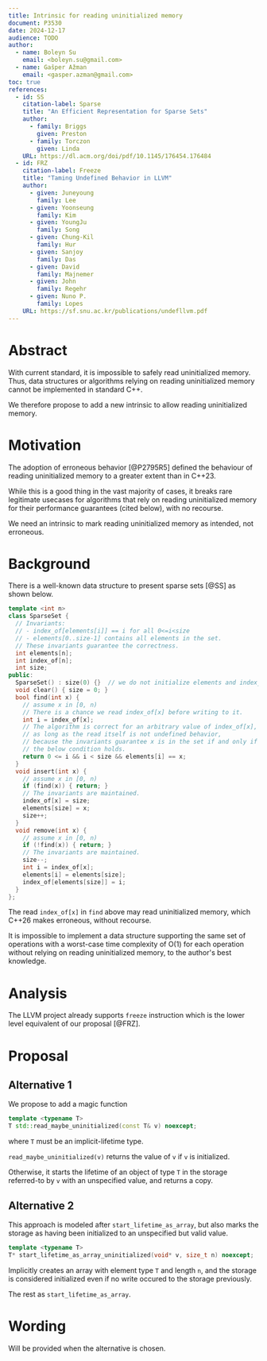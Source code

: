 ```yaml
---
title: Intrinsic for reading uninitialized memory
document: P3530
date: 2024-12-17
audience: TODO
author:
  - name: Boleyn Su
    email: <boleyn.su@gmail.com>
  - name: Gašper Ažman
    email: <gasper.azman@gmail.com>
toc: true
references:
  - id: SS
    citation-label: Sparse
    title: "An Efficient Representation for Sparse Sets"
    author:
      - family: Briggs
        given: Preston
      - family: Torczon
        given: Linda
    URL: https://dl.acm.org/doi/pdf/10.1145/176454.176484
  - id: FRZ
    citation-label: Freeze
    title: "Taming Undefined Behavior in LLVM"
    author:
      - given: Juneyoung
        family: Lee
      - given: Yoonseung
        family: Kim
      - given: YoungJu
        family: Song
      - given: Chung-Kil
        family: Hur
      - given: Sanjoy
        family: Das
      - given: David
        family: Majnemer
      - given: John
        family: Regehr
      - given: Nuno P.
        family: Lopes
    URL: https://sf.snu.ac.kr/publications/undefllvm.pdf
---
```


# Abstract

With current standard, it is impossible to safely read uninitialized memory.
Thus, data structures or algorithms relying on reading uninitialized memory
cannot be implemented in standard C++.

We therefore propose to add a new intrinsic to allow reading uninitialized memory.

# Motivation

The adoption of erroneous behavior [@P2795R5] defined the behaviour of reading
uninitialized memory to a greater extent than in C++23.

While this is a good thing in the vast majority of cases, it breaks rare
legitimate usecases for algorithms that rely on reading uninitialized memory
for their performance guarantees (cited below), with no recourse.

We need an intrinsic to mark reading uninitialized memory as intended, not
erroneous.

# Background

There is a well-known data structure to present sparse sets [@SS] as shown below.

```c++
template <int n>
class SparseSet {
  // Invariants: 
  // - index_of[elements[i]] == i for all 0<=i<size
  // - elements[0..size-1] contains all elements in the set.
  // These invariants guarantee the correctness.
  int elements[n];
  int index_of[n];
  int size;
public:
  SparseSet() : size(0) {}  // we do not initialize elements and index_of
  void clear() { size = 0; }
  bool find(int x) {
    // assume x in [0, n)
    // There is a chance we read index_of[x] before writing to it.
    int i = index_of[x];
    // The algorithm is correct for an arbitrary value of index_of[x],
    // as long as the read itself is not undefined behavior,
    // because the invariants guarantee x is in the set if and only if
    // the below condition holds.
    return 0 <= i && i < size && elements[i] == x;
  }
  void insert(int x) {
    // assume x in [0, n)
    if (find(x)) { return; }
    // The invariants are maintained.
    index_of[x] = size;
    elements[size] = x;
    size++;
  }
  void remove(int x) {
    // assume x in [0, n)
    if (!find(x)) { return; }
    // The invariants are maintained.
    size--;
    int i = index_of[x];
    elements[i] = elements[size];
    index_of[elements[size]] = i;
  }
};
```

The read `index_of[x]` in `find` above may read uninitialized memory,
which C++26 makes erroneous, without recourse.

It is impossible to implement a data structure supporting the same set of operations
with a worst-case time complexity of O(1) for each operation without relying on
reading uninitialized memory, to the author's best knowledge.

# Analysis

The LLVM project already supports `freeze` instruction which is the lower level
equivalent of our proposal [@FRZ].

# Proposal

## Alternative 1

We propose to add a magic function

```cpp
template <typename T>
T std::read_maybe_uninitialized(const T& v) noexcept;
```

where `T` must be an implicit-lifetime type.

`read_maybe_uninitialized(v)` returns the value of `v` if `v` is initialized.

Otherwise, it starts the lifetime of an object of type `T` in the storage
referred-to by `v` with an unspecified value, and returns a copy.

## Alternative 2

This approach is modeled after `start_lifetime_as_array`, but also marks
the storage as having been initialized to an unspecified but valid value.

```cpp
template <typename T>
T* start_lifetime_as_array_uninitialized(void* v, size_t n) noexcept;
```

Implicitly creates an array with element type `T` and length `n`, and the
storage is considered initialized even if no write occured to the storage
previously.

The rest as `start_lifetime_as_array`.

# Wording

Will be provided when the alternative is chosen.


